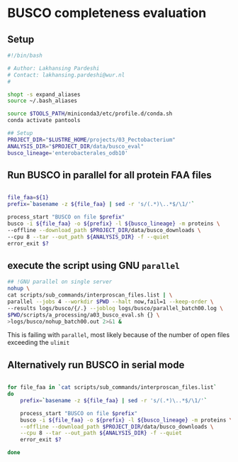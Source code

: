 # BUSCO completeness evaluation

## Setup

``` bash
#!/bin/bash

# Author: Lakhansing Pardeshi
# Contact: lakhansing.pardeshi@wur.nl
#

shopt -s expand_aliases
source ~/.bash_aliases

source $TOOLS_PATH/miniconda3/etc/profile.d/conda.sh
conda activate pantools

## Setup
PROJECT_DIR="$LUSTRE_HOME/projects/03_Pectobacterium"
ANALYSIS_DIR="$PROJECT_DIR/data/busco_eval"
busco_lineage='enterobacterales_odb10'

```

## Run BUSCO in parallel for all protein FAA files

``` bash

file_faa=${1}
prefix=`basename -z ${file_faa} | sed -r 's/(.*)\..*$/\1/'`

process_start "BUSCO on file $prefix"
busco -i ${file_faa} -o ${prefix} -l ${busco_lineage} -m proteins \
--offline --download_path $PROJECT_DIR/data/busco_downloads \
--cpu 8 --tar --out_path ${ANALYSIS_DIR} -f --quiet
error_exit $?

```

## execute the script using GNU `parallel`

``` bash
## !GNU parallel on single server
nohup \
cat scripts/sub_commands/interproscan_files.list | \
parallel --jobs 4 --workdir $PWD --halt now,fail=1 --keep-order \
--results logs/busco/{/.} --joblog logs/busco/parallel_batch00.log \
$PWD/scripts/a_processing/a03_busco_eval.sh {} \
>logs/busco/nohup_batch00.out 2>&1 &

```

This is failing with `parallel`, most likely because of the number of open files exceeding the `ulimit`

## Alternatively run BUSCO in serial mode

``` bash

for file_faa in `cat scripts/sub_commands/interproscan_files.list`
do
    prefix=`basename -z ${file_faa} | sed -r 's/(.*)\..*$/\1/'`

    process_start "BUSCO on file $prefix"
    busco -i ${file_faa} -o ${prefix} -l ${busco_lineage} -m proteins \
    --offline --download_path $PROJECT_DIR/data/busco_downloads \
    --cpu 8 --tar --out_path ${ANALYSIS_DIR} -f --quiet
    error_exit $?

done

```
